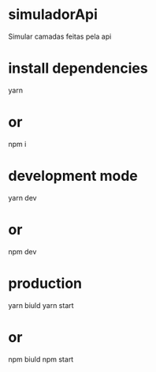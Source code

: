 # simuladorApi
Simular camadas feitas pela api

# install dependencies
yarn 
# or
npm i

# development mode
yarn dev
# or
npm dev

# production
yarn biuld
yarn start
# or
npm biuld
npm start

